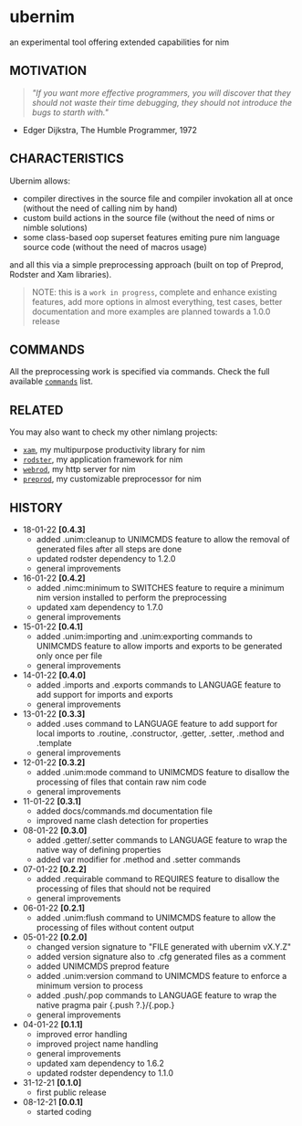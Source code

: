 # ubernim
an experimental tool offering extended capabilities for nim

## MOTIVATION
> *"If you want more effective programmers, you will discover that they should not waste their time debugging, they should not introduce the bugs to starth with."*
- Edger Dijkstra, The Humble Programmer, 1972

## CHARACTERISTICS

Ubernim allows:

* compiler directives in the source file and compiler invokation all at once (without the need of calling nim by hand)
* custom build actions in the source file (without the need of nims or nimble solutions)
* some class-based oop superset features emiting pure nim language source code (without the need of macros usage)

and all this via a simple preprocessing approach (built on top of Preprod, Rodster and Xam libraries).

> NOTE: this is a `work in progress`, complete and enhance existing features, add more options in almost everything, test cases, better documentation and more examples are planned towards a 1.0.0 release

## COMMANDS

All the preprocessing work is specified via commands.
Check the full available [`commands`](docs/commands.md) list.

## RELATED

You may also want to check my other nimlang projects:

* [`xam`](https://github.com/j-a-s-d/xam), my multipurpose productivity library for nim
* [`rodster`](https://github.com/j-a-s-d/rodster), my application framework for nim
* [`webrod`](https://github.com/j-a-s-d/webrod), my http server for nim
* [`preprod`](https://github.com/j-a-s-d/preprod), my customizable preprocessor for nim

## HISTORY

* 18-01-22 **[0.4.3]**
	- added .unim:cleanup to UNIMCMDS feature to allow the removal of generated files after all steps are done
	- updated rodster dependency to 1.2.0
	- general improvements
* 16-01-22 **[0.4.2]**
	- added .nimc:minimum to SWITCHES feature to require a minimum nim version installed to perform the preprocessing
	- updated xam dependency to 1.7.0
	- general improvements
* 15-01-22 **[0.4.1]**
	- added .unim:importing and .unim:exporting commands to UNIMCMDS feature to allow imports and exports to be generated only once per file
	- general improvements
* 14-01-22 **[0.4.0]**
	- added .imports and .exports commands to LANGUAGE feature to add support for imports and exports
	- general improvements
* 13-01-22 **[0.3.3]**
	- added .uses command to LANGUAGE feature to add support for local imports to .routine, .constructor, .getter, .setter, .method and .template
	- general improvements
* 12-01-22 **[0.3.2]**
	- added .unim:mode command to UNIMCMDS feature to disallow the processing of files that contain raw nim code
	- general improvements
* 11-01-22 **[0.3.1]**
	- added docs/commands.md documentation file
	- improved name clash detection for properties
* 08-01-22 **[0.3.0]**
	- added .getter/.setter commands to LANGUAGE feature to wrap the native way of defining properties
	- added var modifier for .method and .setter commands
* 07-01-22 **[0.2.2]**
	- added .requirable command to REQUIRES feature to disallow the processing of files that should not be required
	- general improvements
* 06-01-22 **[0.2.1]**
	- added .unim:flush command to UNIMCMDS feature to allow the processing of files without content output
* 05-01-22 **[0.2.0]**
	- changed version signature to "FILE generated with ubernim vX.Y.Z"
	- added version signature also to .cfg generated files as a comment
	- added UNIMCMDS preprod feature
	- added .unim:version command to UNIMCMDS feature to enforce a minimum version to process
	- added .push/.pop commands to LANGUAGE feature to wrap the native pragma pair {.push ?.}/{.pop.}
	- general improvements
* 04-01-22 **[0.1.1]**
	- improved error handling
	- improved project name handling
	- general improvements
	- updated xam dependency to 1.6.2
	- updated rodster dependency to 1.1.0
* 31-12-21 **[0.1.0]**
	- first public release
* 08-12-21 **[0.0.1]**
	- started coding
